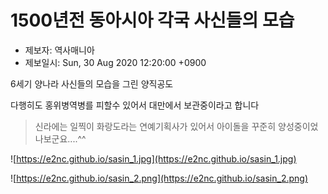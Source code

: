 # 1500년전 동아시아 각국 사신들의 모습

- 제보자: 역사매니아
- 제보일시: Sun, 30 Aug 2020 12:20:00 +0900

6세기 양나라 사신들의 모습을 그린 양직공도

다행히도 홍위병역병를 피할수 있어서 대만에서 보관중이라고 합니다

> 신라에는 일찍이 화랑도라는 연예기획사가 있어서 아이돌을 꾸준히 양성중이었나보군요....^^

![https://e2nc.github.io/sasin_1.jpg](https://e2nc.github.io/sasin_1.jpg)

![https://e2nc.github.io/sasin_2.png](https://e2nc.github.io/sasin_2.png)
